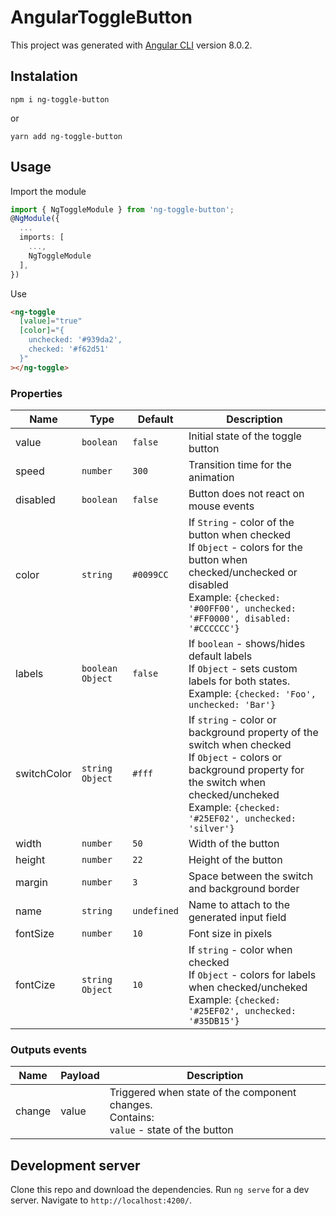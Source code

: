 # AngularToggleButton

This project was generated with [Angular CLI](https://github.com/angular/angular-cli) version 8.0.2.

## Instalation

```
npm i ng-toggle-button
```

or

```
yarn add ng-toggle-button
```

## Usage

Import the module

```typescript
import { NgToggleModule } from 'ng-toggle-button';
@NgModule({
  ...
  imports: [
    ...,
    NgToggleModule
  ],
})
```

Use

```html
<ng-toggle
  [value]="true"
  [color]="{
    unchecked: '#939da2',
    checked: '#f62d51'
  }"
></ng-toggle>
```

### Properties

| Name | Type | Default | Description |
|-------------|--------------------|-------------|---------------------------------------------------------------------------------------------------------------------------------------------------------------------------------------------------------------------|
| value | `boolean` | `false` | Initial state of the toggle button |
| speed | `number` | `300` | Transition time for the animation |
| disabled | `boolean` | `false` | Button does not react on mouse events |
| color | `string` | `#0099CC` | If `String` - color of the button when checked <br>If `Object` - colors for the button when checked/unchecked or disabled<br>Example: `{checked: '#00FF00', unchecked: '#FF0000', disabled: '#CCCCCC'}` |
| labels | `boolean  Object` | `false` | If `boolean` - shows/hides default labels <br>If `Object` - sets custom labels for both states. <br>Example: `{checked: 'Foo', unchecked: 'Bar'}` |
| switchColor | `string  Object` | `#fff` | If `string` - color or background property of the switch when checked <br>If `Object` - colors or background property for the switch when checked/uncheked <br>Example: `{checked: '#25EF02', unchecked: 'silver'}` |
| width | `number` | `50` | Width of the button |
| height | `number` | `22` | Height of the button |
| margin | `number` | `3` | Space between the switch and background border |
| name | `string` | `undefined` | Name to attach to the generated input field |
| fontSize | `number` | `10` | Font size in pixels |
| fontCize | `string  Object` | `10` | If `string` - color when checked <br>If `Object` - colors for labels when checked/uncheked <br>Example: `{checked: '#25EF02', unchecked: '#35DB15'}` |

### Outputs events

| Name   | Payload | Description |
| ---    | ------  | -------     |
| change | value   | Triggered when state of the component changes. <br>Contains: <br>`value` - state of the button |

## Development server

Clone this repo and download the dependencies.
Run `ng serve` for a dev server. Navigate to `http://localhost:4200/`.
